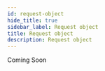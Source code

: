 ```yaml
---
id: request-object
hide_title: true
sidebar_label: Request object
title: Request object
description: Request object
---
```


Coming Soon

